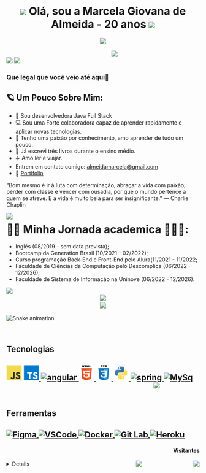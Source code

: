 <h1 align="center"><img src="https://media1.giphy.com/media/zvkNmscQtlgjmg5K4i/giphy.gif?cid=ecf05e47qdpae0mz8fqkh3a2ahtg3657wogt48rn4aqnxthd&rid=giphy.gif&ct=s" width="40"/> Olá, sou a Marcela Giovana de Almeida - 20 anos  <img src="https://media3.giphy.com/media/kEKgllhsCcUtGlSHvP/giphy.gif?cid=ecf05e47rrfqez4tjcmbhok7x6ckm4m1c0s3i5jv53bki68j&rid=giphy.gif&ct=s" width="50"/></h1>

<p align="center">
  <a href="https://github.com/almeidamarcelah/readme-typing-svg"><img src="https://readme-typing-svg.herokuapp.com/?lines=Full-stack%20web%20developer;Always%20learning%20new%20things&font=Fira%20Code&center=true&width=440&height=45&color=f75c7e&vCenter=true&size=22"  ></a>
</p>
<!-- <img align='right' src="https://media.giphy.com/media/M9gbBd9nbDrOTu1Mqx/giphy.gif" width="230">
 -->
<img align='right' src="https://media.giphy.com/media/tbWCM4AHfjiIa7RV7K/giphy.gif" width="230">


<br>
<div> 
  <a href="https://www.instagram.com/asterion_mah" target="_blank"><img src="https://cdn-icons-png.flaticon.com/24/174/174855.png" target="_blank"></a>
  <a href="https://www.linkedin.com/in/marcela-almeida-094291175" target="_blank"><img src="https://cdn-icons-png.flaticon.com/24/1384/1384072.png" target="_blank"></a> 
</div>

### Que legal que você veio até aqui🤩


## 🪐 Um Pouco Sobre Mim:
- 🔭 Sou desenvolvedora Java Full Stack
- 💻 Sou uma Forte colaboradora capaz de aprender rapidamente e aplicar novas tecnologias.
- 🧠 Tenho uma paixão por conhecimento, amo aprender de tudo um pouco.
- 📖 Já escrevi três livros durante o ensino médio.
- ✈️ Amo ler e viajar.
- Entrem em contato comigo: almeidamarcela@gmail.com
- 📰 [Portifolio](https://almeidamarcelah.netlify.app/)


<!-- <img src = "https://img2.gratispng.com/20180527/yuh/kisspng-drawing-doodle-sketch-5b0a529aeeb6a6.8906560015274031629778.jpg"  width="40" height="40" /> -->


“Bom mesmo é ir à luta com determinação, abraçar a vida com paixão, perder com classe e vencer com ousadia, por que o mundo pertence a quem se atreve. E a vida é muito bela para ser insignificante.”
― Charlie Chaplin 



<!-- <img src = "https://img2.gratispng.com/20180527/yuh/kisspng-drawing-doodle-sketch-5b0a529aeeb6a6.8906560015274031629778.jpg"  width="40" height="40" /> -->


<img align='left' src="https://media0.giphy.com/media/eMJXDJqSOVzQjFJ8Wv/giphy.gif?cid=ecf05e47jdjjqxcx1f5w8kiexc7lijmkxcsjer6abh2ekyi8&rid=giphy.gif&ct=s" width="230">

# ✍🏽 Minha Jornada academica 👩🏽‍🎓:
- Inglês (08/2019 - sem data prevista);
- Bootcamp da Generation Brasil (10/2021 - 02/2022);
- Curso programação Back-End e Front-End pelo Alura(11/2021 - 11/2022;
- Faculdade de Ciências da Computação pelo Descomplica (06/2022 - 12/2026);
- Faculdade de Sistema de Informação na Uninove (06/2022 - 12/2026).



<!-- <img src = "https://img2.gratispng.com/20180527/yuh/kisspng-drawing-doodle-sketch-5b0a529aeeb6a6.8906560015274031629778.jpg"  width="40" height="40" /> -->


  <div >
  <a href="https://github.com/AlmeidaMArcelah">
  <img height = "180em" src = "https://github-readme-stats.vercel.app/api?username=AlmeidaMArcelah&show_icons=true&theme=radical&include_all_commits=true&count_private=true" />
    <div align="center">
  <img height = "180em" src = "https://github-readme-stats.vercel.app/api/top-langs/?username=AlmeidaMArcelah&layout=compact&langs_count=7&theme=radical" />
    </div>
    </div >
  <div align="center">
   <a href="https://github.com/brunalsilva/React-Projeto-Integrador">
      <!-- Change the `github-readme-stats.anuraghazra1.vercel.app` to `github-readme-stats.vercel.app`  -->
      <img  src="https://github-readme-stats.vercel.app/api/pin/?username=Teethew&repo=ProjetoIntegrador&theme=midnight-purple" />
    </a> 
  </div>
  
  
    
 
  ![Snake animation](https://github.com/codethi/codethi/blob/output/github-contribution-grid-snake.svg)
    
    
  <div style="display: inline_block"><br>
   <h2  > Tecnologias <h2>
     
  <a href="https://developer.mozilla.org/en-US/docs/Web/JavaScript" target="_blank"> <img src="https://raw.githubusercontent.com/devicons/devicon/master/icons/javascript/javascript-original.svg" alt="javascript" width="40" height="40"/></a>
<a href="https://www.typescriptlang.org/" target="_blank"> <img src="https://raw.githubusercontent.com/devicons/devicon/master/icons/typescript/typescript-original.svg" alt="typescript" width="40" height="40"/> </a>
<a href="https://angular.io" target="_blank"> <img src="https://angular.io/assets/images/logos/angular/angular.svg" alt="angular" width="40" height="40"/> </a>
<a href="https://www.w3.org/html/" target="_blank"> <img src="https://raw.githubusercontent.com/devicons/devicon/master/icons/html5/html5-original-wordmark.svg" alt="html5" width="40" height="40"/> </a> 
<a href="https://www.w3schools.com/css/" target="_blank"> <img src="https://raw.githubusercontent.com/devicons/devicon/master/icons/css3/css3-original-wordmark.svg" alt="css3" width="40" height="40"/> </a>
<a href="https://www.python.org" target="_blank"> <img src="https://raw.githubusercontent.com/devicons/devicon/master/icons/python/python-original.svg" alt="python" width="40" height="40"/> </a> <a href="https://spring.io/" target="_blank"> <img src="https://www.vectorlogo.zone/logos/springio/springio-icon.svg" alt="spring" width="40" height="40"/>
    <img align='right' src="https://gist.github.com/ManulMax/2d20af60d709805c55fd784ca7cba4b9/raw/bcfeac7604f674ace63623106eb8bb8471d844a6/github.gif" width="120 "></a>
  <a href="https://www.mysql.com/" target="_blank"> <img src="https://www.vectorlogo.zone/logos/mysql/mysql-icon.svg" alt="MySq" width="40" height="40"/> </a>
  
 </div>

<!--      <a href="https://www.figma.com/" target="_blank"> <img src="https://www.vectorlogo.zone/logos/figma/figma-icon.svg" alt="figma" width="40" height="40"/> </a>  -->
     
     
     
</div>
 
     
  <div style="display: inline_block"><br>
   <h2  > Ferramentas <h2>
<!--       <a href="https://www.figma.com/" target="_blank"> <img src="https://www.vectorlogo.zone/logos/figma/figma-icon.svg" alt="figma" width="40" height="40"/> </a>  -->
      <a href="https://www.figma.com/" target="_blank"><img align="center" alt="Figma" height="50" width="50" src="https://cdn.jsdelivr.net/gh/devicons/devicon/icons/figma/figma-original.svg"> </a>
      <a href="https://code.visualstudio.com/" target="_blank"><img align="center" alt="VSCode" height="50" width="50" src="https://cdn.jsdelivr.net/gh/devicons/devicon/icons/vscode/vscode-original.svg"> <a/>
      <a href="https://www.docker.com/" target="_blank"><img align="center" alt="Docker" height="50" width="50" src="https://cdn.jsdelivr.net/gh/devicons/devicon/icons/docker/docker-original-wordmark.svg"> <a/>
      <a href="https://gitlab.com/" target="_blank"><img align="center" alt="Git Lab" height="50" width="50" src="https://cdn.jsdelivr.net/gh/devicons/devicon/icons/git/git-original.svg" > <a/>
      <a href="https://www.heroku.com/" target="_blank"><img align="center" alt="Heroku" height="50" width="50" src="https://cdn.jsdelivr.net/gh/devicons/devicon/icons/heroku/heroku-plain.svg" > <a/>



     







</div>

     
     
     
     
  <div>  
  <h4 align="right"> Visitantes </h4>
  <img align="right" src="https://profile-counter.glitch.me/almeidamarcelah/count.svg">
   </div> 
 
</div>
 
        
        
<img align='right' src="https://media.giphy.com/media/YmunwAcgeZJaH49CrT/giphy.gif" width="150">
 
 
 
 
 
 <details>
 
   
   
  <br>

  
 <p align="center">
<img src="https://raw.githubusercontent.com/brunalsilva/React-Projeto-Integrador/73e23837d743c0bb5b7ad54899f9fb4a5a5bed1d/src/Componentes%20gr%C3%A1ficos/logo-extenso.svg" style="width: 25%;">
  
</p>  
   
    
<!--    -  📰 [Climatika](https://climatika-store.netlify.app/) -->


    
    
<h4 align="center">  Projeto Desenvolvido durante o bootcamp da Generation Brasil   </H4>

<h4> E-commerce voltado a produzir um ambiente confiavel para mulheres empreendedoras, e suas clientes. </H4>
  
  

<h1  align="center"> Desenvolvedora web</H1>
  
   
   👨‍💻Desenvolvedora Full Stack jr apaixonada por aprender e busco obter experiência em diversas linguagens. 📚


</div>
 
 </details>
